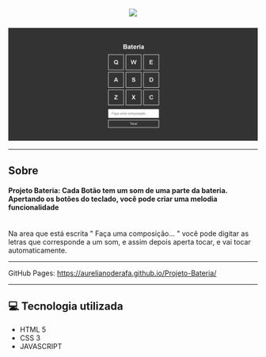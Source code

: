 <h2 align="center"> 
  <img src="https://user-images.githubusercontent.com/94250152/141869749-5ad0ea53-0545-4295-a562-aca1a5e3c19a.png">
</h2>

<img src="img.png">

---
## Sobre
#### **Projeto Bateria:** Cada Botão tem um som de uma parte da bateria. Apertando os botões do teclado, você pode criar uma melodia funcionalidade
<br/>
Na area que está escrita " Faça uma composição... " você pode digitar as letras que corresponde a um som, e assim depois aperta tocar, e vai tocar automaticamente.  
 
 ---
GitHub Pages: https://aurelianoderafa.github.io/Projeto-Bateria/

 ---
## 💻 Tecnologia utilizada
 * HTML 5 
 * CSS 3
 * JAVASCRIPT